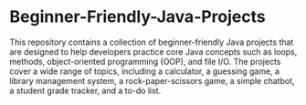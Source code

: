 # Beginner-Friendly-Java-Projects

This repository contains a collection of beginner-friendly Java projects that are designed to help developers practice core Java concepts such as loops, methods, object-oriented programming (OOP), and file I/O. The projects cover a wide range of topics, including a calculator, a guessing game, a library management system, a rock-paper-scissors game, a simple chatbot, a student grade tracker, and a to-do list.